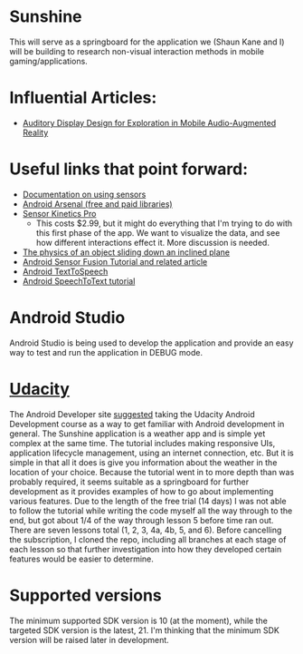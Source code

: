 # Sunshine
This will serve as a springboard for the application we (Shaun Kane and I) will be building to research non-visual interaction methods in mobile gaming/applications.

# Influential Articles:
- [Auditory Display Design for Exploration in Mobile Audio-Augmented Reality](http://ftp.dcs.glasgow.ac.uk/~stephen/papers/PUC_vazquezalvarezFinal2-revised.pdf)

# Useful links that point forward:
- [Documentation on using sensors](http://developer.android.com/guide/topics/sensors/index.html)
- [Android Arsenal (free and paid libraries)](https://android-arsenal.com/)
- [Sensor Kinetics Pro](https://play.google.com/store/apps/details?id=com.innoventions.sensorkineticspro)
  - This costs $2.99, but it might do everything that I'm trying to do with this first phase of the app.  We want to visualize the data, and see how different interactions effect it.  More discussion is needed.
- [The physics of an object sliding down an inclined plane](http://www.physicsclassroom.com/class/vectors/Lesson-3/Inclined-Planes)
- [Android Sensor Fusion Tutorial and related article](http://www.thousand-thoughts.com/category/articles/)
- [Android TextToSpeech](http://developer.android.com/reference/android/speech/tts/TextToSpeech.html)
- [Android SpeechToText tutorial](http://www.androidhive.info/2014/07/android-speech-to-text-tutorial/)

# Android Studio
Android Studio is being used to develop the application and provide an easy way to test and run the application in DEBUG mode.

# [Udacity](https://www.udacity.com/)
The Android Developer site [suggested](http://developer.android.com/training/index.html) taking the Udacity Android Development course as a way to get familiar with Android development in general.  The Sunshine application is a weather app and is simple yet complex at the same time.  The tutorial includes making responsive UIs, application lifecycle management, using an internet connection, etc.  But it is simple in that all it does is give you information about the weather in the location of your choice.  Because the tutorial went in to more depth than was probably required, it seems suitable as a springboard for further development as it provides examples of how to go about implementing various features.  Due to the length of the free trial (14 days) I was not able to follow the tutorial while writing the code myself all the way through to the end, but got about 1/4 of the way through lesson 5 before time ran out.  There are seven lessons total (1, 2, 3, 4a, 4b, 5, and 6).  Before cancelling the subscription, I cloned the repo, including all branches at each stage of each lesson so that further investigation into how they developed certain features would be easier to determine.

# Supported versions
The minimum supported SDK version is 10 (at the moment), while the targeted SDK version is the latest, 21.  I'm thinking that the minimum SDK version will be raised later in development.
